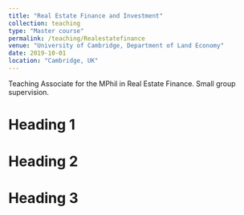 ```yaml
---
title: "Real Estate Finance and Investment"
collection: teaching
type: "Master course"
permalink: /teaching/Realestatefinance
venue: "University of Cambridge, Department of Land Economy"
date: 2019-10-01
location: "Cambridge, UK"
---
```


Teaching Associate for the MPhil in Real Estate Finance. Small group supervision.

Heading 1
======

Heading 2
======

Heading 3
======
